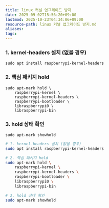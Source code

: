 ```yaml
---
title: linux 커널 업그레이드 방지
date: 2025-09-02T15:56:20+09:00
lastmod: 2025-10-23T04:34:06+09:00
resource-path: linux 커널 업그레이드 방지.md
aliases: 
tags: 
---
```

### 1. kernel-headers 설치 (없을 경우)

`sudo apt install raspberrypi-kernel-headers`

### 2. 핵심 패키지 hold

```
sudo apt-mark hold \
    raspberrypi-kernel \
    raspberrypi-kernel-headers \
    raspberrypi-bootloader \
    libraspberrypi0 \
    libraspberrypi-bin
```

### 3. hold 상태 확인

`sudo apt-mark showhold`

```bash
# 1. kernel-headers 설치 (없을 경우)
sudo apt install raspberrypi-kernel-headers

# 2. 핵심 패키지 hold
sudo apt-mark hold \
    raspberrypi-kernel \
    raspberrypi-kernel-headers \
    raspberrypi-bootloader \
    libraspberrypi0 \
    libraspberrypi-bin

# 3. hold 상태 확인
sudo apt-mark showhold

```
